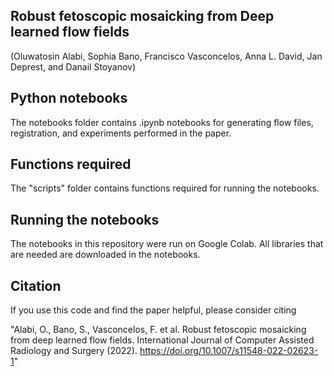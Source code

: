 ## Robust fetoscopic mosaicking from Deep learned flow fields
(Oluwatosin Alabi, Sophia Bano, Francisco Vasconcelos, Anna L. David, Jan Deprest, and Danail Stoyanov)

## Python notebooks
The notebooks folder contains .ipynb notebooks for generating flow files, registration, and experiments performed in the paper. 

## Functions required 
The "scripts" folder contains functions required for running the notebooks.

## Running the notebooks
The notebooks in this repository were run on Google Colab. All libraries that are needed are downloaded in the notebooks.

## Citation
If you use this code and find the paper helpful, please consider citing 

"Alabi, O., Bano, S., Vasconcelos, F. et al. Robust fetoscopic mosaicking from deep learned flow fields. 
International Journal of Computer Assisted Radiology and Surgery (2022). https://doi.org/10.1007/s11548-022-02623-1"
